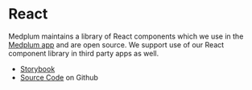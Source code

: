 # React

Medplum maintains a library of React components which we use in the [Medplum app](../app/index.md) and are open source. We support use of our React component library in third party apps as well.

- [Storybook](https://storybook.medplum.com/?path=/docs/medplum-introduction--page)
- [Source Code](https://github.com/medplum/medplum/tree/main/packages/react) on Github
